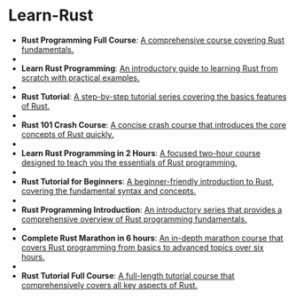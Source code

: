 # Learn-Rust


- **Rust Programming Full Course**: [A comprehensive course covering Rust fundamentals.](https://www.youtube.com/watch?v=rQ_J9WH6CGk)
- 
- **Learn Rust Programming**: [An introductory guide to learning Rust from scratch with practical examples.](https://www.youtube.com/watch?v=BpPEoZW5IiY)
- 
- **Rust Tutorial**: [A step-by-step tutorial series covering the basics features of Rust.](https://www.youtube.com/watch?v=T_KrYLW4jw8&list=PLzMcBGfZo4-nyLTlSRBvo0zjSnCnqjHYQ)
- 
- **Rust 101 Crash Course**: [A concise crash course that introduces the core concepts of Rust quickly.](https://www.youtube.com/watch?v=lzKeecy4OmQ)
- 
- **Learn Rust Programming in 2 Hours**: [A focused two-hour course designed to teach you the essentials of Rust programming.](https://www.youtube.com/watch?v=RU7BYxmSBNg)
- 
- **Rust Tutorial for Beginners**: [A beginner-friendly introduction to Rust, covering the fundamental syntax and concepts.](https://www.youtube.com/watch?v=qP7LzZqGh30)
- 
- **Rust Programming Introduction**: [An introductory series that provides a comprehensive overview of Rust programming fundamentals.](https://www.youtube.com/watch?v=jAm7xrRxEUE&list=PL_c9BZzLwBRIymgB73pHXIgazpB-uszKU)
- 
- **Complete Rust Marathon in 6 hours**: [An in-depth marathon course that covers Rust programming from basics to advanced topics over six hours.](https://www.youtube.com/watch?v=joCFbTJt0o0)
- 
- **Rust Tutorial Full Course**: [A full-length tutorial course that comprehensively covers all key aspects of Rust.](https://www.youtube.com/watch?v=ygL_xcavzQ4)
